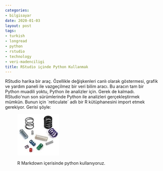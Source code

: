 ```yaml
---
categories:
- bilgisayar
date: 2020-01-03
layout: post
tags:
- turkish
- longread
- python
- rstudio
- technology
- veri-madenciligi
title: RStudio içinde Python Kullanmak
---
```


RStudio harika bir araç. Özellikle değişkenleri canlı olarak göstermesi, grafik ve yardım paneli ile vazgeçilmez bir veri bilim aracı. Bu aracın tam bir Python muadili yoktu, Python ile analizler için. Gerek de kalmadı. RStudio'nun son sürümlerinde Python ile analizleri gerçekleştirmek mümkün. Bunun için \`reticulate\` adlı bir R kütüphanesini import etmek gerekiyor. Gerisi şöyle:

<figure>

![](/images/image-5.png)

<figcaption>

R Markdown içerisinde python kullanıyoruz.

</figcaption>

</figure>
